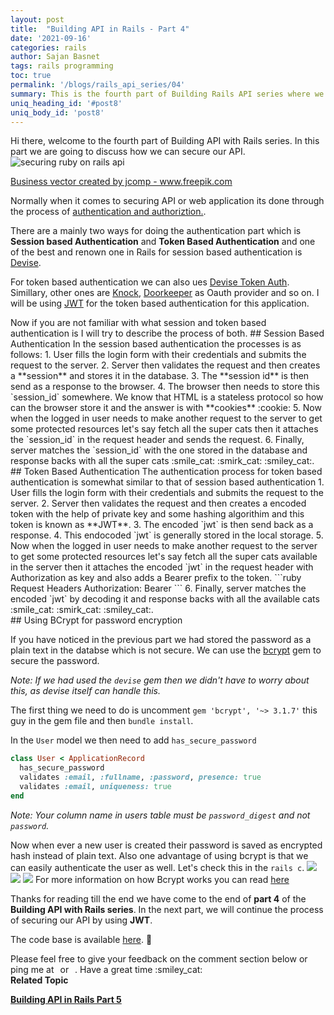 ```yaml
---
layout: post
title:  "Building API in Rails - Part 4"
date: '2021-09-16'
categories: rails
author: Sajan Basnet
tags: rails programming
toc: true
permalink: '/blogs/rails_api_series/04'
summary: This is the fourth part of Building Rails API series where we will be talking about securing our api.
uniq_heading_id: '#post8'
uniq_body_id: 'post8'
---
```


<div class="row article-container mb-4">
<div class="col-lg-9 col-md-9 mx-auto pt-3">
Hi there, welcome to the fourth part of Building API with Rails series. In this part we are going to discuss how we can secure our API.
<img class= "img-fluid img-thumbnail img-space mb-0" src="{{site.baseurl}}/assets/img/post8/security.jpg" alt="securing ruby on rails api">
 <p class= "text-center mt-0">
 <a href='https://www.freepik.com/vectors/business' class= "small">Business vector created by jcomp - www.freepik.com</a>
</p>

Normally when it comes to securing API or web application its done through the process of <a href="https://developerblogs.github.io/blogs/security/01#authentication-and-authorization" target="_blank noreferrer">authentication and authoriztion.</a>. 

There are a mainly two ways for doing the authentication part which is **Session based Authentication** and **Token Based Authentication** and one of the best and renown one in Rails for session based authentication is <a href="https://github.com/heartcombo/devise" target="_blank" noreferrer> Devise</a>. 

For token based authentication we can also ues <a href="https://github.com/lynndylanhurley/devise_token_auth" target="_blank" noreferrer>Devise Token Auth</a>. Simillary, other ones are <a href="https://github.com/nsarno/knock" target="_blank" noreferrer>Knock</a>, <a href="https://github.com/doorkeeper-gem/doorkeeper" target="_blank" noreferrer>Doorkeeper</a> as Oauth provider and so on. I will be using <a href="https://github.com/jwt/ruby-jwt" target="_blank" noreferrer>JWT</a> for the token based authentication for this application.
</div>
</div>

<div class="row article-container mb-4">
<div class="col-lg-9 col-md-9 mx-auto pt-3">
Now if you are not familiar with what session and token based authentication is I will try to describe the process of both.
## Session Based Authentication
In the session based authentication the processes is as follows: 
1. User fills the login form with their credentials and submits the request to the server.
2. Server then validates the request and then creates a **session** and stores it in the database.
3. The **session id** is then send as a response to the browser.
4. The browser then needs to store this `session_id` somewhere. We know that HTML is a stateless protocol so how can the browser store it and the answer is with **cookies** :cookie:
5. Now when the logged in user needs to make another request to the server to get some protected resources let's say fetch all the super cats then it attaches the `session_id` in the request header and sends the request.
6. Finally, server matches the `session_id` with the one stored in the database and response backs with all the super cats :smile_cat: ​:smirk_cat: :smiley_cat:.
</div>
</div>

<div class="row article-container mb-4">
<div class="col-lg-9 col-md-9 mx-auto pt-3">
## Token Based Authentication
The authentication process for token based authentication is somewhat similar to that of session based authentication 
1. User fills the login form with their credentials and submits the request to the server.
2. Server then validates the request and then creates a encoded token with the help of private key and some hashing algorithim and this token is known as **JWT**.
3. The encoded `jwt` is then send back as a response.
4. This endocoded `jwt` is generally stored in the local storage.
5. Now when the logged in user needs to make another request to the server to get some protected resources let's say fetch all the super cats available in the server then it attaches the encoded `jwt` in the request header with Authorization as key and also adds a Bearer prefix to the token.
```ruby
Request Headers
Authorization: Bearer <token>
```
6. Finally, server matches the encoded `jwt` by decoding it and response backs with all the available cats :smile_cat: ​:smirk_cat: :smiley_cat:.
</div>
</div>

<div class="row article-container mb-4">
<div class="col-lg-9 col-md-9 mx-auto pt-3">
## Using BCrypt for password encryption

If you have noticed in the previous part we had stored the password as a plain text in the databse which is not secure. We can use the <a href="https://github.com/bcrypt-ruby/bcrypt-ruby" target="_blank" noreferrer>bcrypt</a> gem to secure the password.

*Note: If we had used the `devise` gem then we didn't have to worry about this, as devise itself can handle this.*

The first thing we need to do is uncomment `gem 'bcrypt', '~> 3.1.7'` this guy in the gem file and then `bundle install`.

In the `User` model we then need to add `has_secure_password` 

```ruby
class User < ApplicationRecord
  has_secure_password
  validates :email, :fullname, :password, presence: true
  validates :email, uniqueness: true
end
```

*Note: Your column name in users table must be `password_digest` and not `password`.*

Now when ever a new user is created their password is saved as encrypted hash instead of plain text. Also one advantage of using bcrypt is that we can easily authenticate the user as well. Let's check this in the `rails c`.
<img class= "img-fluid img-thumbnail img-space" src="{{site.baseurl}}/assets/img/post8/bcrypt1.png">
<img class= "img-fluid img-thumbnail img-space" src="{{site.baseurl}}/assets/img/post8/bcrypt2.png">
<img class= "img-fluid img-thumbnail img-space" src="{{site.baseurl}}/assets/img/post8/bcrypt3.png">
For more information on how Bcrypt works you can read <a href="https://emmanuelhayford.com/understanding-the-bcrypt-hashing-function-and-its-role-in-rails/" target="_blank" noreferrer>here</a>
</div> 
</div>

<div class="row article-container mb-4">
<div class="col-lg-9 col-md-9 mx-auto pt-3">

Thanks for reading till the end we have come to the end of **part 4** of the **Building API with Rails series**. In the next part, we will continue the process of securing our API by using **JWT**.

The code base is available [here](https://github.com/sajanbasnet75/rails_api_series). :beers:

</div>
</div>

<div class="row article-container">
<div class="col-lg-9 col-md-9 mx-auto pt-3">
Please feel free to give your feedback on the comment section below or ping me at <a aria-label="Send email" href="mailto:sajanbasnet75@gmail.com"><i class="icon fa fa-envelope" style="font-size:32px; margin: 0px 3px;"></i></a> or  <a aria-label="My LinkedIn" rel="noreferrer" target="_blank" href="https://www.linkedin.com/in/sajan-basnet-b4b1b0148/"><i class="icon fa fa-linkedin-square" style="font-size:32px; margin: 0px 3px;" aria-hidden="true"></i></a>. Have a great time :smiley_cat:

<div>
<strong>Related Topic</strong>

  <a href="https://developerblogs.github.io/blogs/rails_api_series/05" rel="noreferrer" target="_blank">**Building API in Rails Part 5** </a>
</div>
</div>
</div>